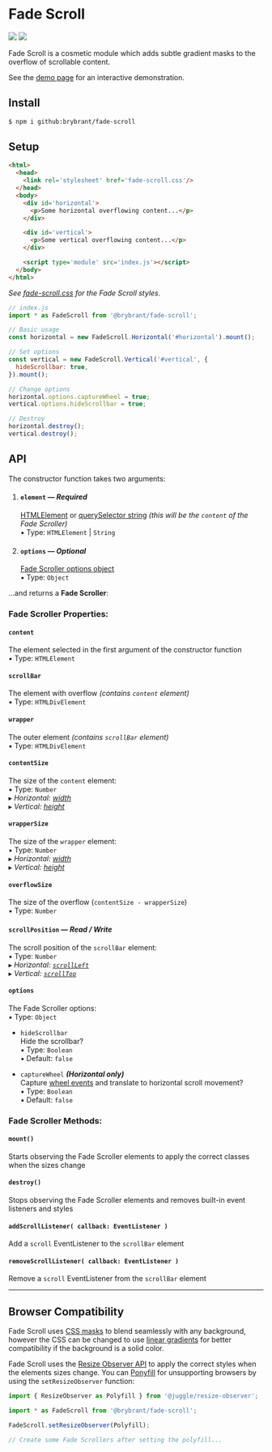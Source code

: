 # Fade Scroll

<img src='https://img.shields.io/badge/gzipped-1.17_KB-blue'> <img src='https://img.shields.io/badge/dependencies-0-292'>

Fade Scroll is a cosmetic module which adds subtle gradient masks to the overflow of scrollable content.

See the [demo page](https://brybrant.github.io/fade-scroll/) for an interactive demonstration.

## Install

```bash
$ npm i github:brybrant/fade-scroll
```

## Setup

```html
<html>
  <head>
    <link rel='stylesheet' href='fade-scroll.css'/>
  </head>
  <body>
    <div id='horizontal'>
      <p>Some horizontal overflowing content...</p>
    </div>

    <div id='vertical'>
      <p>Some vertical overflowing content...</p>
    </div>

    <script type='module' src='index.js'></script>
  </body>
</html>
```

*See [fade-scroll.css](./dist/fade-scroll.css) for the Fade Scroll styles.*

```js
// index.js
import * as FadeScroll from '@brybrant/fade-scroll';

// Basic usage
const horizontal = new FadeScroll.Horizontal('#horizontal').mount();

// Set options
const vertical = new FadeScroll.Vertical('#vertical', {
  hideScrollbar: true,
}).mount();

// Change options
horizontal.options.captureWheel = true;
vertical.options.hideScrollbar = true;

// Destroy
horizontal.destroy();
vertical.destroy();
```

## API

The constructor function takes two arguments:

1. #### `element` &mdash; *Required*
    [HTMLElement](https://mdn.io/HTMLElement) or [querySelector string](https://mdn.io/querySelector) *(this will be the `content` of the Fade Scroller)*\
    &#9642; Type: `HTMLElement` | `String`

2. #### `options` &mdash; *Optional*
    [Fade Scroller options object](#options)\
    &#9642; Type: `Object`

...and returns a **Fade Scroller**:

### Fade Scroller Properties:

#### `content`
The element selected in the first argument of the constructor function\
&#9642; Type: `HTMLElement`

#### `scrollBar`
The element with overflow *(contains `content` element)*\
&#9642; Type: `HTMLDivElement`

#### `wrapper`
The outer element *(contains `scrollBar` element)*\
&#9642; Type: `HTMLDivElement`

#### `contentSize`
The size of the `content` element:\
&#9642; Type: `Number`\
  &#9656; *Horizontal: [width](https://mdn.io/offsetWidth)*\
  &#9656; *Vertical: [height](https://mdn.io/offsetHeight)*

#### `wrapperSize`
The size of the `wrapper` element:\
&#9642; Type: `Number`\
  &#9656; *Horizontal: [width](https://mdn.io/offsetWidth)*\
  &#9656; *Vertical: [height](https://mdn.io/offsetHeight)*

#### `overflowSize`
The size of the overflow (`contentSize - wrapperSize`)\
&#9642; Type: `Number`

#### `scrollPosition` &mdash; *Read / Write*
The scroll position of the `scrollBar` element:\
&#9642; Type: `Number`\
  &#9656; *Horizontal: [`scrollLeft`](https://mdn.io/scrollLeft)*\
  &#9656; *Vertical: [`scrollTop`](https://mdn.io/scrollTop)*

#### `options`
The Fade Scroller options:\
&#9642; Type: `Object`
- `hideScrollbar`\
  Hide the scrollbar?\
  &#9642; Type: `Boolean`\
  &#9642; Default: `false`

- `captureWheel` ***(Horizontal only)***\
  Capture [wheel events](https://mdn.io/WheelEvent) and translate to horizontal scroll movement?\
  &#9642; Type: `Boolean`\
  &#9642; Default: `false`

### Fade Scroller Methods:

#### `mount()`
Starts observing the Fade Scroller elements to apply the correct classes when the sizes change

#### `destroy()`
Stops observing the Fade Scroller elements and removes built-in event listeners and styles

#### `addScrollListener( callback: EventListener )`
Add a `scroll` EventListener to the `scrollBar` element

#### `removeScrollListener( callback: EventListener )`
Remove a `scroll` EventListener from the `scrollBar` element

---

## Browser Compatibility

Fade Scroll uses [CSS masks](https://caniuse.com/css-masks) to blend seamlessly with any background, however the CSS can be changed to use [linear gradients](https://caniuse.com/css-gradients) for better compatibility if the background is a solid color.

Fade Scroll uses the [Resize Observer API](https://caniuse.com/resizeobserver) to apply the correct styles when the elements sizes change. You can [Ponyfill](https://ponyfill.com/) for unsupporting browsers by using the `setResizeObserver` function:

```js
import { ResizeObserver as Polyfill } from '@juggle/resize-observer';

import * as FadeScroll from '@brybrant/fade-scroll';

FadeScroll.setResizeObserver(Polyfill);

// Create some Fade Scrollers after setting the polyfill...
```

